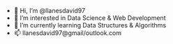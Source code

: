 - 👋 Hi, I’m @llanesdavid97
- 👀 I’m interested in Data Science & Web Development
- 🌱 I’m currently learning Data Structures & Algorithms
- 📫 llanesdavid97@gmail/outlook.com

<!---
llanesdavid97/llanesdavid97 is a ✨ special ✨ repository because its `README.md` (this file) appears on your GitHub profile.
You can click the Preview link to take a look at your changes.
--->
